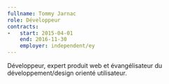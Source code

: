 ```yaml
---
fullname: Tommy Jarnac
role: Développeur
contracts:
-   start: 2015-04-01
    end: 2016-11-30
    employer: independent/ey
---
```


Développeur, expert produit web et évangélisateur du développement/design orienté utilisateur.
